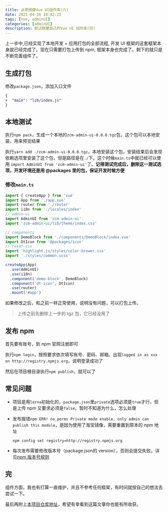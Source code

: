 ```yaml
---
title: 从零搭建Vue UI组件库(六)
date: 2021-04-26 10:42:23
tags: [Vue, adminUI]
categories: [adminUI]
description: 尝试搭建自己的Vue UI 组件库(完)
---
```


上一步中,已经实现了本地开发 + 应用打包的全部流程, 开发 UI 框架的这套框架本身就已经完成了。现在只需要打包上传到 npm, 框架本身也完成了。剩下的就只是不断完善组件了。

## 生成打包

修改`package.json`，添加入口文件

```diff package.json
{
+  "main": "lib/index.js"
}
```

## 本地测试

执行`npm pack`，生成一个本地的`zcm-admin-ui-0.0.0.tgz`包，这个包可以本地安装，用来预览结果

执行`yarn add ./zcm-admin-ui-0.0.0.tgz`，本地安装这个包，安装结束后会发现依赖选项里安装了这个包，但是路径是在`./`下。这个时候`main.ts`中就已经可以使用 `import AdminUI from 'zcm-admin-ui'`了。**记得测试完成后，删除这一测试选项，开发环境还是用 @packages 里的包，保证开发时候方便**

### 修改`main.ts`

```js
import { createApp } from 'vue'
import App from './app.vue'
import router from './router'
import i18n from './locales/index'
// admin-ui
import AdminUI from 'zcm-admin-ui'
import 'zcm-admin-ui/lib/theme/index.css'

// components
import DemoBlock from './components/DemoBlock/index.vue'
import DtIcon from '@packages/icon'
// reset-css
import 'highlight.js/styles/color-brewer.css'
import './styles/common.scss'

createApp(App)
  .use(AdminUI)
  .use(i18n)
  .component('demo-block', DemoBlock)
  .component('dt-icon', DtIcon)
  .use(router)
  .mount('#app')
```

如果修改之后，和之前一样正常使用，说明没有问题，可以打包上传。

> 上传之前先删除上一步的 tgz 包，它已经没用了

## 发布 npm

首先要有账号，到 npm 官网注册即可

执行`npm login`，按照要求依次填写账号、密码、邮箱。出现`logged in as xxx on http://registry.npmjs.org`，说明登录成功了

然后在项目根目录执行`npm publish`，就可以了

## 常见问题

+ 项目是用`lerna`初始化的，`package.json`里`private`选项必须是`true`才行，但是上传 npm 又要求必须是`false`，暂时不知道为什么，怎么处理
+ 发布报错`npm ERR! no_perms Private mode enable, only admin can publish this module`，是因为使用了淘宝镜像，需要重置到原本的 npm 地址

  ```shell
  npm config set registry=http://registry.npmjs.org
  ```

+ 每次发布需要修改版本号（package.json的 version），否则会提交失败。详见[npm 版本号规则](https://www.jianshu.com/p/7d83bda6d751)

## 完

组件方面，我也有打算一直维护，并且不参考任何框架，有时间就按自己的想法去尝试一下。

最后再附上[本项目仓库地址](https://github.com/lost-dream/zcm-admin-ui)，希望有幸看到这篇文章你也能有所收获。